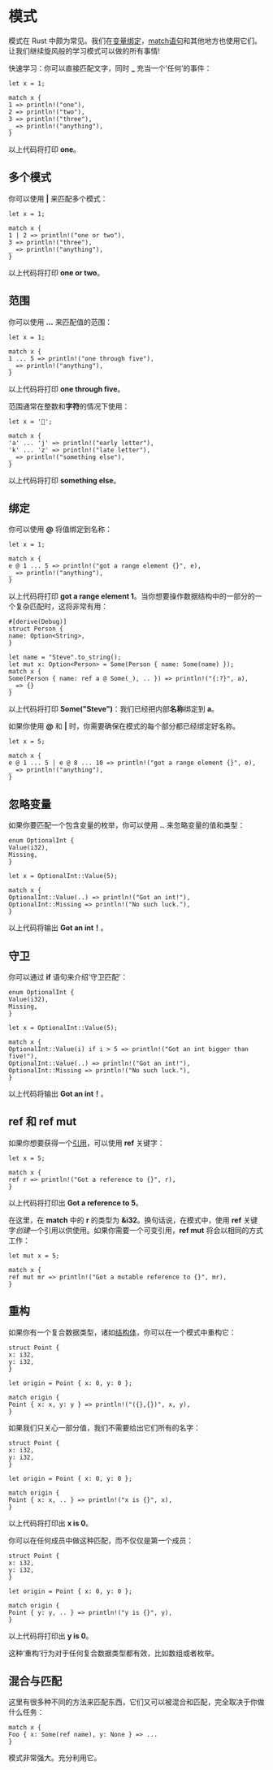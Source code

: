# 模式

模式在 Rust 中颇为常见。我们在[变量绑定](http://doc.rust-lang.org/stable/book/variable-bindings.html)，[match语句](http://doc.rust-lang.org/stable/book/match.html)和其他地方也使用它们。让我们继续旋风般的学习模式可以做的所有事情!  
  
快速学习：你可以直接匹配文字，同时 **\_** 充当一个‘任何’的事件：  

    let x = 1;
    
    match x {
    1 => println!("one"),
    2 => println!("two"),
    3 => println!("three"),
    _ => println!("anything"),
    }

以上代码将打印 **one**。  

## 多个模式 

你可以使用 **|** 来匹配多个模式：  

    let x = 1;
    
    match x {
    1 | 2 => println!("one or two"),
    3 => println!("three"),
    _ => println!("anything"),
    }

以上代码将打印 **one or two**。  

## 范围 

你可以使用 **...** 来匹配值的范围：  

    let x = 1;
    
    match x {
    1 ... 5 => println!("one through five"),
    _ => println!("anything"),
    }

以上代码将打印 **one through five**。  

范围通常在整数和**字符**的情况下使用：  

    let x = '💅';
    
    match x {
    'a' ... 'j' => println!("early letter"),
    'k' ... 'z' => println!("late letter"),
    _ => println!("something else"),
    }

以上代码将打印 **something else**。  

## 绑定

你可以使用 **@** 将值绑定到名称：  

    let x = 1;
    
    match x {
    e @ 1 ... 5 => println!("got a range element {}", e),
    _ => println!("anything"),
    }

以上代码将打印 **got a range element 1**。当你想要操作数据结构中的一部分的一个复杂匹配时，这将非常有用：  

    #[derive(Debug)]
    struct Person {
    name: Option<String>,
    }
    
    let name = "Steve".to_string();
    let mut x: Option<Person> = Some(Person { name: Some(name) });
    match x {
    Some(Person { name: ref a @ Some(_), .. }) => println!("{:?}", a),
    _ => {}
    }

以上代码将打印 **Some("Steve")**：我们已经把内部**名称**绑定到 **a**。  

如果你使用 **@** 和 **|** 时，你需要确保在模式的每个部分都已经绑定好名称。  

    let x = 5;
    
    match x {
    e @ 1 ... 5 | e @ 8 ... 10 => println!("got a range element {}", e),
    _ => println!("anything"),
    }

## 忽略变量

如果你要匹配一个包含变量的枚举，你可以使用 **..** 来忽略变量的值和类型：  

    enum OptionalInt {
    Value(i32),
    Missing,
    }
    
    let x = OptionalInt::Value(5);
    
    match x {
    OptionalInt::Value(..) => println!("Got an int!"),
    OptionalInt::Missing => println!("No such luck."),
    }

以上代码将输出 **Got an int！**。  

## 守卫 

你可以通过 **if** 语句来介绍‘守卫匹配’：  

    enum OptionalInt {
    Value(i32),
    Missing,
    }
    
    let x = OptionalInt::Value(5);
    
    match x {
    OptionalInt::Value(i) if i > 5 => println!("Got an int bigger than five!"),
    OptionalInt::Value(..) => println!("Got an int!"),
    OptionalInt::Missing => println!("No such luck."),
    }

以上代码将输出 **Got an int！**。  

## ref 和 ref mut

如果你想要获得一个[引用](http://doc.rust-lang.org/stable/book/references-and-borrowing.html)，可以使用  **ref** 关键字：  

    let x = 5;
    
    match x {
    ref r => println!("Got a reference to {}", r),
    }

以上代码将打印出 **Got a reference to 5**。  

在这里，在 **match** 中的 **r** 的类型为 **&i32**。换句话说，在模式中，使用 **ref** 关键字*创建*一个引用以供使用。如果你需要一个可变引用，**ref mut** 将会以相同的方式工作：  

    let mut x = 5;
    
    match x {
    ref mut mr => println!("Got a mutable reference to {}", mr),
    }

## 重构

如果你有一个复合数据类型，诸如[结构体](http://doc.rust-lang.org/stable/book/structs.html)，你可以在一个模式中重构它：  

    struct Point {
    x: i32,
    y: i32,
    }
    
    let origin = Point { x: 0, y: 0 };
    
    match origin {
    Point { x: x, y: y } => println!("({},{})", x, y),
    }

如果我们只关心一部分值，我们不需要给出它们所有的名字：  
    
    struct Point {
    x: i32,
    y: i32,
    }
    
    let origin = Point { x: 0, y: 0 };
    
    match origin {
    Point { x: x, .. } => println!("x is {}", x),
    }

以上代码将打印出 **x is 0**。  

你可以在任何成员中做这种匹配，而不仅仅是第一个成员：  

    struct Point {
    x: i32,
    y: i32,
    }
    
    let origin = Point { x: 0, y: 0 };
    
    match origin {
    Point { y: y, .. } => println!("y is {}", y),
    }

以上代码将打印出 **y is 0**。  

这种‘重构’行为对于任何复合数据类型都有效，比如数组或者枚举。  

## 混合与匹配

这里有很多种不同的方法来匹配东西，它们又可以被混合和匹配，完全取决于你做什么任务：  

    match x {
    Foo { x: Some(ref name), y: None } => ...
    }

模式非常强大。充分利用它。
	
